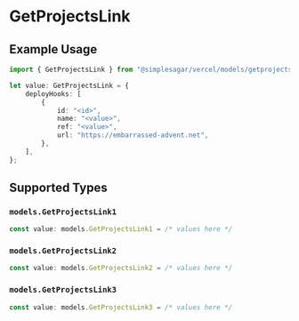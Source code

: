 # GetProjectsLink

## Example Usage

```typescript
import { GetProjectsLink } from "@simplesagar/vercel/models/getprojectsop.js";

let value: GetProjectsLink = {
    deployHooks: [
        {
            id: "<id>",
            name: "<value>",
            ref: "<value>",
            url: "https://embarrassed-advent.net",
        },
    ],
};
```

## Supported Types

### `models.GetProjectsLink1`

```typescript
const value: models.GetProjectsLink1 = /* values here */
```

### `models.GetProjectsLink2`

```typescript
const value: models.GetProjectsLink2 = /* values here */
```

### `models.GetProjectsLink3`

```typescript
const value: models.GetProjectsLink3 = /* values here */
```

